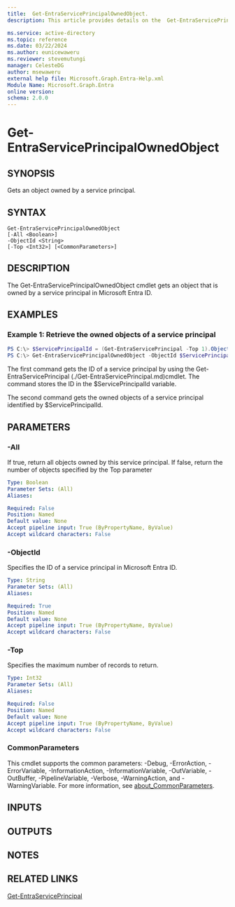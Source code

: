 ```yaml
---
title:  Get-EntraServicePrincipalOwnedObject.
description: This article provides details on the  Get-EntraServicePrincipalOwnedObject Command.

ms.service: active-directory
ms.topic: reference
ms.date: 03/22/2024
ms.author: eunicewaweru
ms.reviewer: stevemutungi
manager: CelesteDG
author: msewaweru
external help file: Microsoft.Graph.Entra-Help.xml
Module Name: Microsoft.Graph.Entra
online version:
schema: 2.0.0
---
```


# Get-EntraServicePrincipalOwnedObject

## SYNOPSIS
Gets an object owned by a service principal.

## SYNTAX

```
Get-EntraServicePrincipalOwnedObject 
[-All <Boolean>] 
-ObjectId <String> 
[-Top <Int32>] [<CommonParameters>]
```

## DESCRIPTION
The Get-EntraServicePrincipalOwnedObject cmdlet gets an object that is owned by a service principal in Microsoft Entra ID.

## EXAMPLES

### Example 1: Retrieve the owned objects of a service principal

```powershell
PS C:\> $ServicePrincipalId = (Get-EntraServicePrincipal -Top 1).ObjectId
PS C:\> Get-EntraServicePrincipalOwnedObject -ObjectId $ServicePrincipalId
```

The first command gets the ID of a service principal by using the Get-EntraServicePrincipal (./Get-EntraServicePrincipal.md)cmdlet. 
The command stores the ID in the $ServicePrincipalId variable.

The second command gets the owned objects of a service principal identified by $ServicePrincipalId.

## PARAMETERS

### -All
If true, return all objects owned by this service principal.
If false, return the number of objects specified by the Top parameter

```yaml
Type: Boolean
Parameter Sets: (All)
Aliases:

Required: False
Position: Named
Default value: None
Accept pipeline input: True (ByPropertyName, ByValue)
Accept wildcard characters: False
```

### -ObjectId
Specifies the ID of a service principal in Microsoft Entra ID.

```yaml
Type: String
Parameter Sets: (All)
Aliases:

Required: True
Position: Named
Default value: None
Accept pipeline input: True (ByPropertyName, ByValue)
Accept wildcard characters: False
```

### -Top
Specifies the maximum number of records to return.

```yaml
Type: Int32
Parameter Sets: (All)
Aliases:

Required: False
Position: Named
Default value: None
Accept pipeline input: True (ByPropertyName, ByValue)
Accept wildcard characters: False
```

### CommonParameters
This cmdlet supports the common parameters: -Debug, -ErrorAction, -ErrorVariable, -InformationAction, -InformationVariable, -OutVariable, -OutBuffer, -PipelineVariable, -Verbose, -WarningAction, and -WarningVariable. For more information, see [about_CommonParameters](http://go.microsoft.com/fwlink/?LinkID=113216).

## INPUTS

## OUTPUTS

## NOTES

## RELATED LINKS

[Get-EntraServicePrincipal](Get-EntraServicePrincipal.md)

